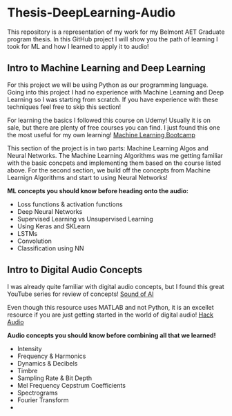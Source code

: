 # Thesis-DeepLearning-Audio
This repository is a representation of my work for my Belmont AET Graduate program thesis. In this GitHub project I will show you the path of learning I took for ML and how I learned to apply it to audio!

## Intro to Machine Learning and Deep Learning
For this project we will be using Python as our programming language. Going into this project I had no experience with Machine Learning and Deep Learning so I was starting from scratch. If you have experience with these techniques feel free to skip this section!

For learning the basics I followed this course on Udemy! Usually it is on sale, but there are plenty of free courses you can find. I just found this one the most useful for my own learning! 
[Machine Learning Bootcamp](https://www.udemy.com/course/introduction-to-machine-learning-in-python/)

This section of the project is in two parts: Machine Learning Algos and Neural Networks. The Machine Learning Algorithms was me getting familiar with the basic concpets and implementing them based on the course listed above. For the second section, we build off the concepts from Machine Learnign Algorithms and start to using Neural Networks!

**ML concepts you should know before heading onto the audio:**

- Loss functions & activation functions
- Deep Neural Networks
- Supervised Learning vs Unsupervised Learning
- Using Keras and SKLearn
- LSTMs
- Convolution
- Classification using NN

## Intro to Digital Audio Concepts
I was already quite familiar with digital audio concepts, but I found this great YouTube series for review of concepts! [Sound of AI](https://youtube.com/playlist?list=PL-wATfeyAMNqIee7cH3q1bh4QJFAaeNv0&si=3R3ppHyZaTqLaawr)

Even though this resource uses MATLAB and not Python, it is an excellet resource if you are just getting started in the world of digital audio! [Hack Audio](https://www.amazon.com/Hack-Audio-Engineering-Society-Presents/dp/113849755X)

**Audio concepts you should know before combining all that we learned!**

- Intensity
- Frequency & Harmonics
- Dynamics & Decibels
- Timbre
- Sampling Rate & Bit Depth
- Mel Frequency Cepstrum Coefficients
- Spectrograms
- Fourier Transform
- 
